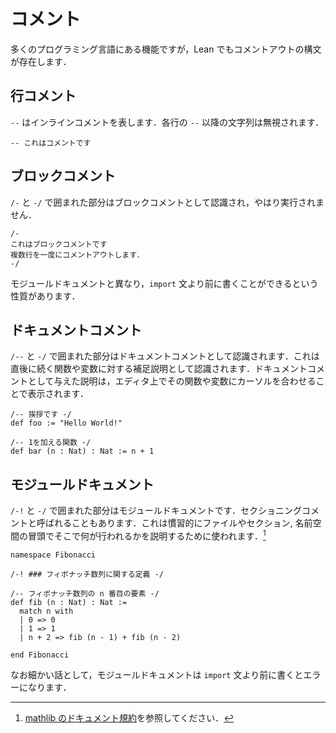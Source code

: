 # コメント
多くのプログラミング言語にある機能ですが，Lean でもコメントアウトの構文が存在します．

## 行コメント
`--` はインラインコメントを表します．各行の `--` 以降の文字列は無視されます．

```lean
-- これはコメントです
```

## ブロックコメント
`/-` と `-/` で囲まれた部分はブロックコメントとして認識され，やはり実行されません．

```lean
/-
これはブロックコメントです
複数行を一度にコメントアウトします．
-/
```

モジュールドキュメントと異なり，`import` 文より前に書くことができるという性質があります．

## ドキュメントコメント
`/--` と `-/` で囲まれた部分はドキュメントコメントとして認識されます．これは直後に続く関数や変数に対する補足説明として認識されます．ドキュメントコメントとして与えた説明は，エディタ上でその関数や変数にカーソルを合わせることで表示されます．

```lean
/-- 挨拶です -/
def foo := "Hello World!"

/-- 1を加える関数 -/
def bar (n : Nat) : Nat := n + 1
```

## モジュールドキュメント

`/-!` と `-/` で囲まれた部分はモジュールドキュメントです．セクショニングコメントと呼ばれることもあります．これは慣習的にファイルやセクション, 名前空間の冒頭でそこで何が行われるかを説明するために使われます．[^mathlib]

```lean
namespace Fibonacci

/-! ### フィボナッチ数列に関する定義 -/

/-- フィボナッチ数列の n 番目の要素 -/
def fib (n : Nat) : Nat :=
  match n with
  | 0 => 0
  | 1 => 1
  | n + 2 => fib (n - 1) + fib (n - 2)

end Fibonacci
```

なお細かい話として，モジュールドキュメントは `import` 文より前に書くとエラーになります．

[^mathlib]: [mathlib のドキュメント規約](https://leanprover-community.github.io/contribute/doc.html#sectioning-comments)を参照してください．